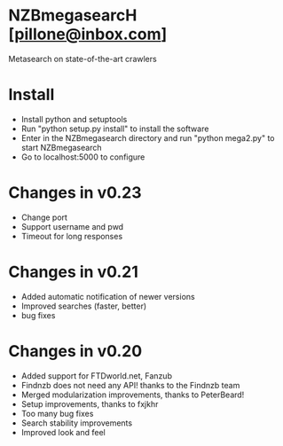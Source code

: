 NZBmegasearcH
[pillone@inbox.com]
===========
Metasearch on state-of-the-art crawlers

Install
===========
- Install python and setuptools
- Run "python setup.py install" to install the software
- Enter in the NZBmegasearch directory and run "python mega2.py" to start NZBmegasearch
- Go to localhost:5000 to configure



Changes in v0.23
================
- Change port
- Support username and pwd
- Timeout for long responses


Changes in v0.21
================
- Added automatic notification of newer versions
- Improved searches (faster, better)
- bug fixes

Changes in v0.20
================

- Added support for FTDworld.net, Fanzub
- Findnzb does not need any API! thanks to the Findnzb team
- Merged modularization improvements, thanks to PeterBeard!
- Setup improvements, thanks to fxjkhr
- Too many bug fixes
- Search stability improvements
- Improved look and feel


